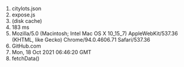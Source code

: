 1. citylots.json
2. expose.js
3. (disk cache)
4. 183 ms
5. Mozilla/5.0 (Macintosh; Intel Mac OS X 10_15_7) AppleWebKit/537.36 (KHTML, like Gecko) Chrome/94.0.4606.71 Safari/537.36
6. GitHub.com
7. Mon, 18 Oct 2021 06:46:20 GMT
8. fetchData()				
